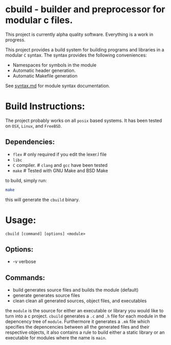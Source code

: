 # cbuild - builder and preprocessor for modular c files.

This project is currently alpha quality software.
Everything is a work in progress.

This project provides a build system for building programs and libraries in a modular `C` syntax.
The syntax provides the following conveniences:

* Namespaces for symbols in the module
* Automatic header generation.
* Automatic Makefile generation

See [syntax.md](./syntax.md) for module syntax documentation.

# Build Instructions:

The project probably works on all `posix` based systems. It has been tested on `OSX`, `Linux`, and `FreeBSD`.

## Dependencies:
* `flex`         # only required if you edit the lexer.l file
* `libc`
* `C` compiler.  # `clang` and `gcc` have been tested
* `make`         # Tested with GNU Make and BSD Make

to build, simply run:
```sh
make
```

this will generate the `cbuild` binary.

# Usage:

`cbuild [command] [options] <module>`

## Options:

* -v         verbose

## Commands:

* build      generates source files and builds the module (default)
* generate   generates source files
* clean      clean all generated sources, object files, and executables

the `module` is the source for either an executable or library you would like to turn into a c project. 
`cbuild` generates a `.c` and `.h` file for each module in the depencency tree of `module`. Furthermore it generates a
`.mk` file which specifies the depencencies between all the generated files and their respective objects, it also
contains a rule to build either a static library or an executable for modules where the name is `main`.

